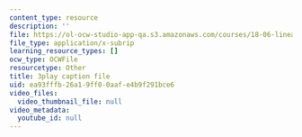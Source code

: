 ```yaml
---
content_type: resource
description: ''
file: https://ol-ocw-studio-app-qa.s3.amazonaws.com/courses/18-06-linear-algebra-spring-2010/ea93fffb26a19ff00aafe4b9f291bce6_FX4C-JpTFgY.srt
file_type: application/x-subrip
learning_resource_types: []
ocw_type: OCWFile
resourcetype: Other
title: 3play caption file
uid: ea93fffb-26a1-9ff0-0aaf-e4b9f291bce6
video_files:
  video_thumbnail_file: null
video_metadata:
  youtube_id: null
---
```

